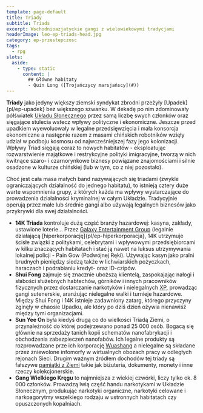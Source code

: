 ```yaml
---
template: page-default
title: Triady
subtitle: Triads
excerpt: Wschodnioazjatyckie gangi z wielowiekowymi tradycjami
headerImage: leo-ep-triads-head.jpg
category: ep-przestepczosc
tags:
  - rpg
slots:
  aside:
    - type: static
      content: |
        ## Główne habitaty
        - Quin Long ([Trojańczycy marsjańscy](#))
---
```

**Triady** jako jedyny większy ziemski syndykat zbrodni przeżyły [Upadek]{pl/ep-upadek} bez większego szwanku. W dekadę po nim zdominowały półświatek [Układu Słonecznego]((#)) przez samą liczbę swych członków oraz sięgające stulecia wstecz wpływy polityczne i ekonomiczne. Jeszcze przed upadkiem wyewoluowały w legalne przedsięwzięcia i mała konsorcja ekonomiczne a następnie razem z masami chińskich robotników wzięły udział w podboju kosmosu od najwcześniejszej fazy jego kolonizacji. Wpływy Triad sięgają coraz to nowych habitatów - eksploatując rozwarstwienie majątkowe i restrykcyjne polityki imigracyjne, tworzą w nich kwitnące szaro- i czarnorynkowe biznesy powiązane znajomościami i silnie osadzone w kulturze chińskiej (lub w tym, co z niej pozostało).

Choć jest cała masa małych band nazywających się triadami (zwykle ograniczających działalność do jednego habitatu), to istnieją cztery duże warte wspomnienia grupy, z których każda ma wpływy wystarczające do prowadzenia działalności kryminalnej w całym Układzie. Tradycyjnie operują przez małe lub średnie gangi albo używają legalnych biznesów jako przykrywki dla swej działalności.

*   **14K Triada** kontroluje dużą część branży hazardowej: kasyna, zakłady, ustawione loterie... Przez [Galaxy Entertainment Group](Galaxy+Entertainment+Group) (legalnie działającą [hiperkorporację]{pl/ep-hiperkorporacja}, 14K utrzymuje ścisłe związki z politykami, celebrytami i wpływowymi przedsiębiorcami w kilku znaczących habitatach i stać ją nawet na luksus utrzymywania lokalnej policji - Pain Gow (Podwójnej Ręki). Używając kasyn jako pralni brudnych pieniędzy siedzą także w lichwiarskich pożyczkach, haraczach i podrabianiu kredyt- oraz ID-czipów.
*   **Shui Fong** zajmuje się znacznie uboższą klientelą, zaspokajając nałogi i słabości służebnych habtechów, górników i innych pracowników fizycznych przez dostarczanie narkotyków i nielegalnych [XP](XP), prowadząc gangi sutenerskie, aranżując nielegalne walki i turnieje hazardowe. Między Shui Fong i 14K istnieje zadawniony zatarg, którego przyczyny zginęły w chaosie Upadku, ale który po dziś dzień ożywia nienawiśź między tymi organizacjami.
*   **Sun Yee On** była kiedyś drugą co do wielkości Triadą Ziemi, o przynależność do której podejrzewano ponad 25 000 osób. Bogacą się głównie na sprzedaży tanich kopii schematów nanofabrykacji i obchodzenia zabezpieczeń nanofabów. Ich legalne produkty są rozprowadzane prze ich korporację [Wuashang](Wuashang) a nielegalne są składane przez zniewolone infomorfy w wirtualnych obozach pracy w odległych rejonach Sieci. Drugim ważnym źródłem dochodów tej triady są fałszywe [pamiątki z Ziemi](pami%C4%85tki+z+Ziemi) takie jak biżuteria, dokumenty, monety i inne rzeczy kolekcjonerskie.
*   **Gang Wielkiego Kręgu** to najmniejsza z wiekiej czwórki, liczy tylko ok. 8 000 członków. Prowadzą lwią część handu narkotykami w Układzie Słonecznym, produkując narkotyki organiczne, narkotyki celowane i narkoagorytmy wszelkiego rodzaju w ustronnych habitatach czy opuszczonych kopalniach.
